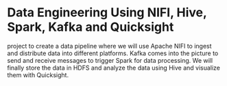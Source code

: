 # Data Engineering Using NIFI, Hive, Spark, Kafka and Quicksight
project to create a data pipeline where we will use Apache NIFI to ingest and distribute data into different platforms. Kafka comes into the picture to send and receive messages to trigger Spark for data processing. We will finally store the data in HDFS and analyze the data using Hive and visualize them with Quicksight.
